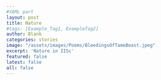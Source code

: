 ```yaml
---
#YAML part
layout: post
title: Nature
#tags: [Example_Tag1, ExampleTag2]
author: Blank
categories: stories
image: "/assets/images/Poems/BleedingsOfTameBeast.jpeg"
excerpt: 'Nature in IISc'
featured: false
latest: false
all: false
---
```

